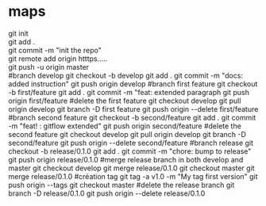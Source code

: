 # maps
git init  
git add .  
git commit -m "init the repo"  
git remote add origin htttps.....  
git push -u origin master  
#branch develop
git checkout -b develop
git add .
git commit -m "docs: added instruction"
git push origin develop
#branch first feature
git checkout -b first/feature
git add .
git commit -m "feat: extended paragraph
git push origin first/feature
#delete the first feature 
git checkout develop
git pull origin develop
git branch -D first feature
git push origin --delete first/feature
#branch second feature
git checkout -b second/feature
git add .
git commit -m "feat! : gitflow extended"
git push origin second/feature
#delete the second feature
git checkout develop
git pull origin develop
git branch -D second/feature
git push origin --delete second/feature
#branch release
git checkout -b release/0.1.0
git add .
git commit -m "chore: bump to release"
git push origin release/0.1.0
#merge release branch in both develop and master 
git checkout develop
git merge release/0.1.0
git checkout master
git merge release/0.1.0
#création tag
git tag -a v1.0 -m "My tag first version"
git push origin --tags
git checkout master
#delete the release branch
git branch -D release/0.1.0
git push origin --delete release/0.1.0
